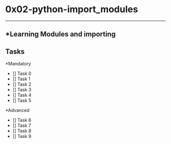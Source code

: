 # 0x02-python-import_modules

---
*Learning Modules and importing
---

## Tasks

*Mandatory
- [] Task 0
- [] Task 1
- [] Task 2
- [] Task 3
- [] Task 4
- [] Task 5

*Advanced
- [] Task 6
- [] Task 7
- [] Task 8
- [] Task 9

